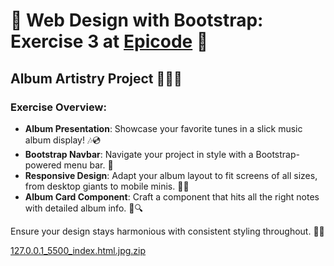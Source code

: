 # 🎨 Web Design with Bootstrap: Exercise 3 at [Epicode](https://epicode.com/) 🚀

## Album Artistry Project 🎼👨‍🎨

### Exercise Overview:

- **Album Presentation**: Showcase your favorite tunes in a slick music album display! 🎶💿
- **Bootstrap Navbar**: Navigate your project in style with a Bootstrap-powered menu bar. 🧭
- **Responsive Design**: Adapt your album layout to fit screens of all sizes, from desktop giants to mobile minis. 📏📲
- **Album Card Component**: Craft a component that hits all the right notes with detailed album info. 🎵🔍

Ensure your design stays harmonious with consistent styling throughout. 🎨✨

[127.0.0.1_5500_index.html.jpg.zip](https://github.com/Aoblu87/My-favorite-Artist-with-Bootstrap/files/14706670/127.0.0.1_5500_index.html.jpg.zip)
